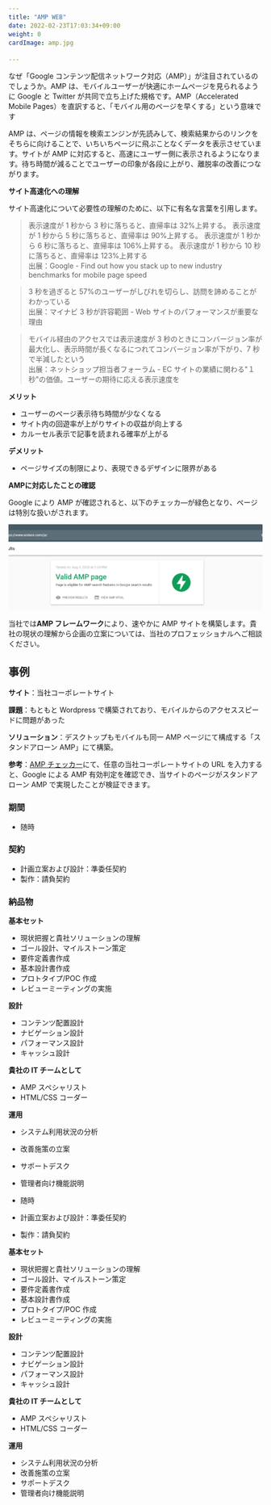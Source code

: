 ```yaml
---
title: "AMP WEB"
date: 2022-02-23T17:03:34+09:00
weight: 0
cardImage: amp.jpg

---
```

なぜ「Google コンテンツ配信ネットワーク対応（AMP）」が注目されているのでしょうか。AMP は、モバイルユーザーが快適にホームページを見られるように Google と Twitter が共同で立ち上げた規格です。AMP（Accelerated Mobile Pages）を直訳すると、「モバイル用のページを早くする」という意味です

AMP は、ページの情報を検索エンジンが先読みして、検索結果からのリンクをそちらに向けることで、いちいちページに飛ぶことなくデータを表示させています。サイトが AMP に対応すると、高速にユーザー側に表示されるようになります。待ち時間が減ることでユーザーの印象が各段に上がり、離脱率の改善につながります。

**サイト高速化への理解**

サイト高速化について必要性の理解のために、以下に有名な言葉を引用します。

> 表示速度が 1 秒から 3 秒に落ちると、直帰率は 32%上昇する。 表示速度が 1 秒から 5 秒に落ちると、直帰率は 90%上昇する。 表示速度が 1 秒から 6 秒に落ちると、直帰率は 106%上昇する。 表示速度が 1 秒から 10 秒に落ちると、直帰率は 123%上昇する  
> 出展：Google - Find out how you stack up to new industry benchmarks for mobile page speed

>3 秒を過ぎると 57%のユーザーがしびれを切らし、訪問を諦めることがわかっている  
> 出展：マイナビ 3 秒が許容範囲 - Web サイトのパフォーマンスが重要な理由

> モバイル経由のアクセスでは表示速度が 3 秒のときにコンバージョン率が最大化し、表示時間が長くなるにつれてコンバージョン率が下がり、7 秒で半減したという  
> 出展：ネットショップ担当者フォーラム - EC サイトの業績に関わる"１秒"の価値。ユーザーの期待に応える表示速度を

**メリット**

- ユーザーのページ表示待ち時間が少なくなる
- サイト内の回遊率が上がりサイトの収益が向上する
- カルーセル表示で記事を読まれる確率が上がる

**デメリット**

- ページサイズの制限により、表現できるデザインに限界がある

**AMPに対応したことの確認**

Google により AMP が確認されると、以下のチェッカ―が緑色となり、ページは特別な扱いがされます。

![ Image is not Available !](amp-validator.webp)

当社では**AMP フレームワーク**により、速やかに AMP サイトを構築します。貴社の現状の理解から企画の立案については、当社のプロフェッショナルへご相談ください。



## 事例

**サイト**：当社コーポレートサイト

**課題**：もともと Wordpress で構築されており、モバイルからのアクセススピードに問題があった

**ソリューション**：デスクトップもモバイルも同一 AMP ページにて構成する「スタンドアローン AMP」にて構築。

**参考**：[AMP チェッカー](https://search.google.com/test/amp)にて、任意の当社コーポレートサイトの URL を入力すると、Google による AMP 有効判定を確認でき、当サイトのページがスタンドアローン AMP で実現したことが検証できます。

### 期間

- 随時


### 契約
- 計画立案および設計：準委任契約
- 製作：請負契約

### 納品物

**基本セット**

- 現状把握と貴社ソリューションの理解
- ゴール設計、マイルストーン策定
- 要件定義書作成
- 基本設計書作成
- プロトタイプ/POC 作成
- レビューミーティングの実施



**設計**

- コンテンツ配置設計
- ナビゲーション設計
- パフォーマンス設計
- キャッシュ設計

**貴社の IT チームとして**

- AMP スペシャリスト
- HTML/CSS コーダー

**運用**

- システム利用状況の分析
- 改善施策の立案
- サポートデスク
- 管理者向け機能説明





- 随時

 

- 計画立案および設計：準委任契約
- 製作：請負契約

  

**基本セット**

- 現状把握と貴社ソリューションの理解
- ゴール設計、マイルストーン策定
- 要件定義書作成
- 基本設計書作成
- プロトタイプ/POC 作成
- レビューミーティングの実施


**設計**

- コンテンツ配置設計
- ナビゲーション設計
- パフォーマンス設計
- キャッシュ設計

**貴社の IT チームとして**

- AMP スペシャリスト
- HTML/CSS コーダー

**運用**

- システム利用状況の分析
- 改善施策の立案
- サポートデスク
- 管理者向け機能説明